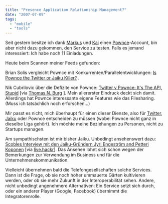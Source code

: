 ```yaml
---
title: "Presence Application Relationship Management?"
date: "2007-07-09"
tags: 
  - "mobile"
  - "tools"
---
```


Seit gestern besitze ich dank [Markus](http://hackr.de/2007/07/01/pownce-pounds-bounce "live.hackr : Pownce Pounds Bounce") und [Kai](http://eduspaces.net/kai9/profile/ "Kai Staehr") einen [Pownce](http://www.pownce.com/ "Pownce")\-Account, bin aber nicht dazu gekommen, den Service zu testen. Falls es jemand interessiert: Ich habe noch 11 Einladungen.

Heute beim Scannen meiner Feeds gefunden:

Brian Solis vergleicht Pownce mit Konkurrenten/Parallelentwicklungen: [Is Pownce the Twitter or Jaiku Killer?](http://www.briansolis.com/2007/07/is-pownce-twitter-or-jaiku-killer.html "PR 2.0 - Silicon Valley") .

Nik Cubrilovic über die Defizite von Pownce: [Twitter v Pownce: It's The API, Stupid](http://www.nik.com.au/archives/2007/07/03/twitter-v-pownce-its-the-api-stupid/ "Twitter v Pownce: It's The API, Stupid | New Web Order - Nik Cubrilovic") \[via [Thomas N. Burg](http://randgaenge.net/2007/07/06/links-for-2007-07-06/ "links for 2007-07-06 - .:|randgaenge|:.") \]. Mein allererster Eindruck deckt sich damit. Allerdings hat Pownce interessante eigene Features wie das Filesharing. (Muss ich tatsächlich noch erforschen...)

Mir passt es nicht, mich überhaupt für einen dieser Dienste, also für [Twitter](http://twitter.com/home "Twitter"), [Jaiku](http://www.jaiku.com/ "Jaiku | Overview") oder Pownce entscheiden zu müssen (wobei Pownce nicht ganz in dieselbe Liga gehört). Ich möchte meine Beziehungen zu Personen, nicht zu Startups managen.

Am sympathischsten ist mir bisher Jaiku. Unbedingt ansehenswert dazu: [Scobles Interview mit den Jaiku-Gründern Jyri Engeström and Petteri Koponen](http://www.podtech.net/scobleshow/technology/1559/microblogging-comes-of-age-with-jaiku "Microblogging comes of age with Jaiku | ScobleShow: Videoblog about geeks, technology, and developers") \[via [live.hackr](http://hackr.de/2007/07/06/jaikuview "live.hackr : Jaikuview")\]. Das Ansehen lohnt sich schon wegen der Bemerkungen zur Verwendung im Business und für die Unternehmenskommunikation.

Vielleicht übernehmen bald die Telefongesellschaften solche Services. Dann ist die Frage, ob sie noch höher ummauerte Gärten kultivieren werden, oder ob sie mehr Zukunft in der Interoperabilität sehen. Andere, nicht unbedingt angenehmere Alternativen: Ein Service setzt sich durch, oder ein anderer Player (Google, Facebook) übernimmt die Integratorenrolle.
